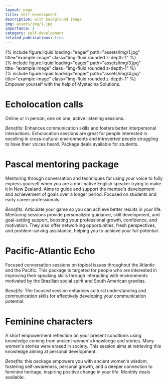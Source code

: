 ```yaml
---
layout: page
title: Self-development
description: with background image
img: assets/img/1.jpg
importance: 1
category: self-development
related_publications: true
---
```




<div class="row">
    <div class="col-sm mt-3 mt-md-0">
        {% include figure.liquid loading="eager" path="assets/img/1.jpg" title="example image" class="img-fluid rounded z-depth-1" %}
    </div>
    <div class="col-sm mt-3 mt-md-0">
        {% include figure.liquid loading="eager" path="assets/img/3.jpg" title="example image" class="img-fluid rounded z-depth-1" %}
    </div>
    <div class="col-sm mt-3 mt-md-0">
        {% include figure.liquid loading="eager" path="assets/img/4.jpg" title="example image" class="img-fluid rounded z-depth-1" %}
    </div>
</div>
<div class="caption">
    Empower yourself with the help of Mystacina Solutions.
    
# Echolocation calls
Online or in person, one on one, active listening sessions. 

*Benefits:* Enhances communication skills and fosters better interpersonal interactions. Echolocation sessions are great for people interested in excelling in cross-cultural environments and introverted people struggling to have their voices heard. Package deals available for students.

# Pascal mentoring package
Mentoring through conversation and techniques for using your voice to fully express yourself when you are a non-native English speaker trying to make it in New Zealand. Aims to guide and support the mentee's development and achievement of goals over a longer period. Focused on students and early career professionals.

*Benefits:* Articulate your game so you can achieve better results in your life. Mentoring sessions provide personalized guidance, skill development, and goal-setting support, boosting your professional growth, confidence, and motivation. They also offer networking opportunities, fresh perspectives, and problem-solving assistance, helping you to achieve your full potential.

# Pacific-Atlantic Echo
Focused conversation sessions on topical issues throughout the Atlantic and the Pacific. This package is targeted for people who are interested in improving their speaking skills through interacting with environments motivated by the Brazilian social spirit and South American gravitas. 

*Benefits:* The focused session enhances cultural understanding and communication skills for effectively developing your communication potential.

# Feminine characters 
A short empowerment reflection on your present conditions using knowledge coming from ancient women's knowledge and stories. Many women's stories were erased in society. This session aims at retrieving this knowledge aiming at personal development.

*Benefits:* this package empowers you with ancient women's wisdom, fostering self-awareness, personal growth, and a deeper connection to feminine heritage, inspiring positive change in your life. Monthly deals available.

  